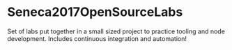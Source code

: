 # Seneca2017OpenSourceLabs
Set of labs put together in a small sized project to practice tooling and node development. Includes continuous integration and automation!
